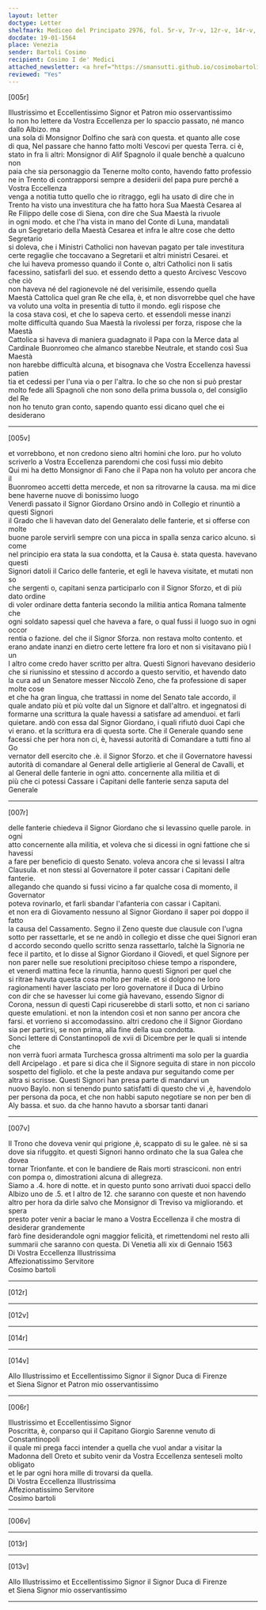 ```yaml
---
layout: letter
doctype: Letter
shelfmark: Mediceo del Principato 2976, fol. 5r-v, 7r-v, 12r-v, 14r-v, 6r-v, 13r-v
docdate: 19-01-1564
place: Venezia
sender: Bartoli Cosimo
recipient: Cosimo I de' Medici
attached_newsletter: <a href="https://smansutti.github.io/cosimobartoli/texts/3079_033/">3079_033</a>
reviewed: "Yes"
---
```


[005r]  
  
  
Illustrissimo et Eccellentissimo Signor et Patron mio osservantissimo  
Io non ho lettere da Vostra Eccellenza per lo spaccio passato, né manco dallo Albizo. ma  
una sola di Monsignor Dolfino che sarà con questa. et quanto alle cose  
di qua, Nel passare che hanno fatto molti Vescovi per questa Terra. ci è,  
stato in fra li altri: Monsignor di Alif Spagnolo il quale benchè a qualcuno non  
paia che sia personaggio da Tenerne molto conto, havendo fatto professio  
ne in Trento di contrapporsi sempre a desiderii del papa pure perché a Vostra Eccellenza  
venga a notitia tutto quello che io ritraggo, egli ha usato di dire che in  
Trento ha visto una investitura che ha fatto hora Sua Maestà Cesarea al  
Re Filippo delle cose di Siena, con dire che Sua Maestà la rivuole  
in ogni modo. et che l'ha vista in mano del Conte di Luna, mandatali  
da un Segretario della Maestà Cesarea et infra le altre cose che detto Segretario  
si doleva, che i Ministri Catholici non havevan pagato per tale investitura  
certe regaglie che toccavano a Segretarii et altri ministri Cesarei. et  
che lui haveva promesso quando il Conte o, altri Catholici non li satis  
facessino, satisfarli del suo. et essendo detto a questo Arcivesc Vescovo che ciò  
non haveva né del ragionevole né del verisimile, essendo quella  
Maestà Cattolica quel gran Re che ella, è, et non disvorrebbe quel che have  
va voluto una volta in presentia di tutto il mondo. egli rispose che  
la cosa stava così, et che lo sapeva certo. et essendoli messe inanzi  
molte difficultà quando Sua Maestà la rivolessi per forza, rispose che la Maestà  
Cattolica si haveva di maniera guadagnato il Papa con la Merce data al  
Cardinale Buonromeo che almanco starebbe Neutrale, et stando così Sua Maestà  
non harebbe difficultà alcuna, et bisognava che Vostra Eccellenza havessi patien  
tia et cedessi per l'una via o per l'altra. Io che so che non si può prestar  
molto fede alli Spagnoli che non sono della prima bussola o, del consiglio del Re  
non ho tenuto gran conto, sapendo quanto essi dicano quel che ei desiderano  
  
---  

[005v]  
  
  
et vorrebbono, et non credono sieno altri homini che loro. pur ho voluto  
scriverlo a Vostra Eccellenza parendomi che così fussi mio debito  
Qui mi ha detto Monsignor di Fano che il Papa non ha voluto per ancora che il  
Buonromeo accetti detta mercede, et non sa ritrovarne la causa. ma mi dice  
bene haverne nuove di bonissimo luogo  
Venerdì passato il Signor Giordano Orsino andò in Collegio et rinuntiò a questi Signori  
il Grado che li havevan dato del Generalato delle fanterie, et si offerse con molte  
buone parole servirli sempre con una picca in spalla senza carico alcuno. sì come  
nel principio era stata la sua condotta, et la Causa è. stata questa. havevano questi  
Signori datoli il Carico delle fanterie, et egli le haveva visitate, et mutati non so  
che sergenti o, capitani senza participarlo con il Signor Sforzo, et di più dato ordine  
di voler ordinare detta fanteria secondo la militia antica Romana talmente che  
ogni soldato sapessi quel che haveva a fare, o qual fussi il luogo suo in ogni occor  
rentia o fazione. del che il Signor Sforza. non restava molto contento. et  
erano andate inanzi en dietro certe lettere fra loro et non si visitavano più l un  
l altro come credo haver scritto per altra. Questi Signori havevano desiderio  
che si riunissino et stessino d accordo a questo servitio, et havendo dato  
la cura ad un Senatore messer Niccolò Zeno, che fa professione di saper molte cose  
et che ha gran lingua, che trattassi in nome del Senato tale accordo, il  
quale andato più et più volte dal un Signore et dall'altro. et ingegnatosi di  
formarne una scrittura la quale havessi a satisfare ad amenduoi. et farli  
quietare. andò con essa dal Signor Giordano, i quali rifiutò duoi Capi che  
vi erano. et la scrittura era di questa sorte. Che il Generale quando sene  
facessi che per hora non ci, è, havessi autorità di Comandare a tutti fino al Go  
vernator dell esercito che .è. il Signor Sforzo. et che il Governatore havessi  
autorità di comandare al General delle artiglierie al General de Cavalli, et  
al General delle fanterie in ogni atto. concernente alla militia et di  
più che ci potessi Cassare i Capitani delle fanterie senza saputa del Generale  
  
---  

[007r]  
  
  
delle fanterie chiedeva il Signor Giordano che si levassino quelle parole. in ogni  
atto concernente alla militia, et voleva che si dicessi in ogni fattione che si havessi  
a fare per beneficio di questo Senato. voleva ancora che si levassi l altra  
Clausula. et non stessi al Governatore il poter cassar i Capitani delle fanterie.  
allegando che quando si fussi vicino a far qualche cosa di momento, il Governator  
poteva rovinarlo, et farli sbandar l'afanteria con cassar i Capitani.  
et non era di Giovamento nessuno al Signor Giordano il saper poi doppo il fatto  
la causa del Cassamento. Segno il Zeno queste due clausule con l'ugna  
sotto per rassettarle, et se ne andò in collegio et disse che quei Signori eran  
d accordo secondo quello scritto senza rassettarlo, talchè la Signoria ne  
fece il partito, et lo disse al Signor Giordano il Giovedì, et quel Signore per  
non parer nelle sue resolutioni precipitoso chiese tempo a rispondere,  
et venerdì mattina fece la rinuntia, hanno questi Signori per quel che  
si ritrae havuta questa cosa molto per male. et si dolgono ne loro  
ragionamenti haver lasciato per loro governatore il Duca di Urbino  
con dir che se havesser lui come già havevano, essendo Signor di  
Corona, nessun di questi Capi ricuserebbe di starli sotto, et non ci sariano  
queste emulationi. et non la intendon così et non sanno per ancora che  
farsi. et vorrieno si accomodassino. altri credono che il Signor Giordano  
sia per partirsi, se non prima, alla fine della sua condotta.  
Sonci lettere di Constantinopoli de xvii di Dicembre per le quali si intende che  
non verrà fuori armata Turchesca grossa altrimenti ma solo per la guardia  
dell Arcipelago . et pare si dica che il Signore seguita di stare in non piccolo  
sospetto del figliolo. et che la peste andava pur seguitando come per  
altra si scrisse. Questi Signori han presa parte di mandarvi un  
nuovo Baylo. non si tenendo punto satisfatti di questo che vi ,è, havendolo  
per persona da poca, et che non habbi saputo negotiare se non per ben di  
Aly bassa. et suo. da che hanno havuto a sborsar tanti danari  
  
---  

[007v]  
  
  
Il Trono che doveva venir qui prigione ,è, scappato di su le galee. nè si sa  
dove sia rifuggito. et questi Signori hanno ordinato che la sua Galea che dovea  
tornar Trionfante. et con le bandiere de Rais morti strasciconi. non entri  
con pompa o, dimostrationi alcuna di allegreza.  
Siamo a .4. hore di notte. et in questo punto sono arrivati duoi spacci dello  
Albizo uno de .5. et l altro de 12. che saranno con queste et non havendo  
altro per hora da dirle salvo che Monsignor di Treviso va migliorando. et spera  
presto poter venir a baciar le mano a Vostra Eccellenza il che mostra di desiderar grandemente  
farò fine desiderandole ogni maggior felicità, et rimettendomi nel resto alli  
summarii che saranno con questa. Di Venetia alli xix di Gennaio 1563  
Di Vostra Eccellenza Illustrissima  
Affezionatissimo Servitore  
Cosimo bartoli  
  
---  

[012r]  
  
  
  
---  

[012v]  
  
  
  
---  

[014r]  
  
  
  
---  

[014v]  
  
  
Allo Illustrissimo et Eccellentissimo Signor il Signor Duca di Firenze  
et Siena Signor et Patron mio osservantissimo  
  
---  

[006r]  
  
  
Illustrissimo et Eccellentissimo Signor  
Poscritta, è, conparso qui il Capitano Giorgio Sarenne venuto di Constantinopoli  
il quale mi prega facci intender a quella che vuol andar a visitar la  
Madonna dell Oreto et subito venir da Vostra Eccellenza senteseli molto obligato  
et le par ogni hora mille di trovarsi da quella.  
Di Vostra Eccellenza Illustrissima  
Affezionatissimo Servitore  
Cosimo bartoli  
  
---  

[006v]  
  
  
  
---  

[013r]  
  
  
  
---  

[013v]  
  
  
Allo Illustrissimo et Eccellentissimo Signor il Signor Duca di Firenze  
et Siena Signor mio osservantissimo  
  
---  

